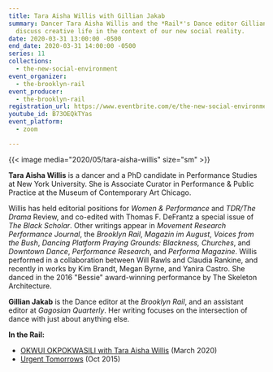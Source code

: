 ```yaml
---
title: Tara Aisha Willis with Gillian Jakab
summary: Dancer Tara Aisha Willis and the *Rail*'s Dance editor Gillian Jakab
  discuss creative life in the context of our new social reality.
date: 2020-03-31 13:00:00 -0500
end_date: 2020-03-31 14:00:00 -0500
series: 11
collections:
  - the-new-social-environment
event_organizer:
  - the-brooklyn-rail
event_producer:
  - the-brooklyn-rail
registration_url: https://www.eventbrite.com/e/the-new-social-environment-11-tara-aisha-willis-tickets-101361458852
youtube_id: B73OEQkTYas
event_platform:
  - zoom

---
```



{{< image media="2020/05/tara-aisha-willis" size="sm" >}}

**Tara Aisha Willis**  is a dancer and a PhD candidate in Performance Studies at New York University. She is Associate Curator in Performance & Public Practice at the Museum of Contemporary Art Chicago.

Willis has held editorial positions for *Women & Performance* and *TDR/The Drama* Review, and co-edited with Thomas F. DeFrantz a special issue of *The Black Scholar*. Other writings appear in *Movement Research Performance Journal*, the *Brooklyn Rail*, *Magazin im August*, *Voices from the Bush*, *Dancing Platform Praying Grounds: Blackness, Churches*, and *Downtown Dance*, *Performance* *Research*, and *Performa Magazine*. Willis performed in a collaboration between Will Rawls and Claudia Rankine, and recently in works by Kim Brandt, Megan Byrne, and Yanira Castro. She danced in the 2016 "Bessie" award-winning performance by The Skeleton Architecture.

**Gillian Jakab**  is the Dance editor at the *Brooklyn Rail*, and an assistant editor at *Gagosian Quarterly*. Her writing focuses on the intersection of dance with just about anything else.

**In the Rail:**

* [OKWUI OKPOKWASILI with Tara Aisha Willis](https://brooklynrail.org/2020/03/dance/In-Conversation-Okwui-Okpokwasili-with-Tara-Aisha-Willis)  (March 2020)
* [Urgent Tomorrows](https://brooklynrail.org/2015/10/dance/urgent-tomorrows)  (Oct 2015)
